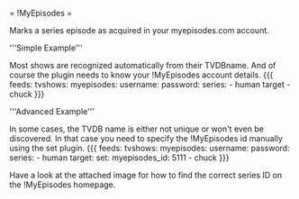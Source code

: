 = !MyEpisodes =

Marks a series episode as acquired in your myepisodes.com account.

'''Simple Example'''

Most shows are recognized automatically from their TVDBname. And of course the plugin needs to know your !MyEpisodes account details.
{{{
feeds:
  tvshows:
    myepisodes:
      username: <username>
      password: <password>
    series:
      - human target
      - chuck
}}}

'''Advanced Example'''

In some cases, the TVDB name is either not unique or won't even be discovered. In that case you need to specify the !MyEpisodes id manually using the set plugin.
{{{
feeds:
  tvshows:
    myepisodes:
      username: <username>
      password: <password>
    series:
      - human target:
        set:
          myepisodes_id: 5111 
      - chuck
}}}
 
Have a look at the attached image for how to find the correct series ID on the !MyEpisodes homepage. 